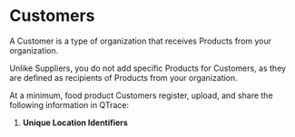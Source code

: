 # Customers

A Customer is a type of organization that receives Products from your organization.

Unlike Suppliers, you do not add specific Products for Customers, as they are defined as recipients of Products from your organization.

At a minimum, food product Customers register, upload, and share the following information in QTrace:

1. **Unique Location Identifiers**



